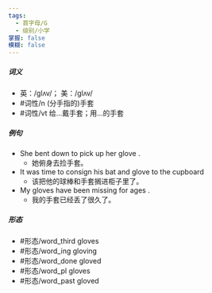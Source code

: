 ```yaml
---
tags:
  - 首字母/G
  - 级别/小学
掌握: false
模糊: false
---
```

##### 词义
- 英：/ɡlʌv/； 美：/ɡlʌv/
- #词性/n  (分手指的)手套
- #词性/vt  给…戴手套；用…的手套
##### 例句
- She bent down to pick up her glove .
	- 她俯身去捡手套。
- It was time to consign his bat and glove to the cupboard
	- 该把他的球棒和手套搁进柜子里了。
- My gloves have been missing for ages .
	- 我的手套已经丢了很久了。
##### 形态
- #形态/word_third gloves
- #形态/word_ing gloving
- #形态/word_done gloved
- #形态/word_pl gloves
- #形态/word_past gloved
